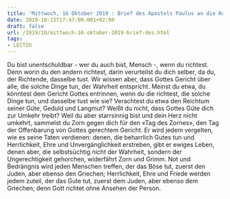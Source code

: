 ```yaml
---
title: 'Mittwoch, 16 Oktober 2019 : Brief des Apostels Paulus an die Römer 2,1-11.'
date: 2019-10-15T17:47:00.001+02:00
draft: false
url: /2019/10/mittwoch-16-oktober-2019-brief-des.html
tags: 
- LECTIO
---
```


Du bist unentschuldbar - wer du auch bist, Mensch -, wenn du richtest. Denn worin du den andern richtest, darin verurteilst du dich selber, da du, der Richtende, dasselbe tust. Wir wissen aber, dass Gottes Gericht über alle, die solche Dinge tun, der Wahrheit entspricht. Meinst du etwa, du könntest dem Gericht Gottes entrinnen, wenn du die richtest, die solche Dinge tun, und dasselbe tust wie sie? Verachtest du etwa den Reichtum seiner Güte, Geduld und Langmut? Weißt du nicht, dass Gottes Güte dich zur Umkehr treibt? Weil du aber starrsinnig bist und dein Herz nicht umkehrt, sammelst du Zorn gegen dich für den «Tag des Zornes», den Tag der Offenbarung von Gottes gerechtem Gericht. Er wird jedem vergelten, wie es seine Taten verdienen: denen, die beharrlich Gutes tun und Herrlichkeit, Ehre und Unvergänglichkeit erstreben, gibt er ewiges Leben, denen aber, die selbstsüchtig nicht der Wahrheit, sondern der Ungerechtigkeit gehorchen, widerfährt Zorn und Grimm. Not und Bedrängnis wird jeden Menschen treffen, der das Böse tut, zuerst den Juden, aber ebenso den Griechen; Herrlichkeit, Ehre und Friede werden jedem zuteil, der das Gute tut, zuerst dem Juden, aber ebenso dem Griechen; denn Gott richtet ohne Ansehen der Person.